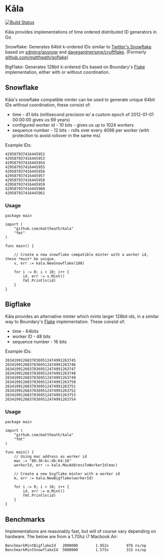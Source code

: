 # Kāla

[![Build Status](https://travis-ci.org/mattheath/goflake.svg?branch=master)](https://travis-ci.org/mattheath/kala)

Kāla provides implementations of time ordered distributed ID generators in Go.

Snowflake: Generates 64bit k-ordered IDs similar to [Twitter's Snowflake](https://github.com/twitter/snowflake/) based on [sdming/gosnow](https://github.com/sdming/gosnow) and [davegardnerisme/cruftflake](https://github.com/davegardnerisme/cruftflake). (Formerly [github.com/mattheath/goflake](https://github.com/mattheath/goflake))

BigFlake: Generates 128bit k-ordered IDs based on Boundary's [Flake](https://github.com/boundary/flake) implementation, either with or without coordination.

## Snowflake

Kāla's snowflake compatible minter can be used to generate unique 64bit IDs without coordination, these consist of:

 * time - 41 bits (millisecond precision w/ a custom epoch of 2012-01-01 00:00:00 gives us 69 years)
 * configured worker id - 10 bits - gives us up to 1024 workers
 * sequence number - 12 bits - rolls over every 4096 per worker (with protection to avoid rollover in the same ms)

Example IDs:
```
429587937416445952
429587937416445953
429587937416445954
429587937416445955
429587937416445956
429587937416445957
429587937416445958
429587937416445959
429587937416445960
429587937416445961
```

### Usage

```golang
package main

import (
    "github.com/mattheath/kala"
    "fmt"
)

func main() {

    // Create a new snowflake compatible minter with a worker id, these *must* be unique.
    v, err := kala.NewSnowflake(100)

    for i := 0; i < 10; i++ {
        id, err := v.Mint()
        fmt.Println(id)
    }
}
```

## Bigflake

Kāla provides an alternative minter which mints larger 128bit ids,
in a similar way to Boundary's [Flake](https://github.com/boundary/flake) implementation. These consist of:

 * time - 64bits
 * worker ID - 48 bits
 * sequence number - 16 bits

Example IDs:
```
26341991268378369512474991263745
26341991268378369512474991263746
26341991268378369512474991263747
26341991268378369512474991263748
26341991268378369512474991263749
26341991268378369512474991263750
26341991268378369512474991263751
26341991268378369512474991263752
26341991268378369512474991263753
26341991268378369512474991263754
```

### Usage

```golang
package main

import (
    "github.com/mattheath/kala"
    "fmt"
)

func main() {
	// Using mac address as worker id
	mac := "80:36:bc:db:64:16"
	workerId, err := kala.MacAddressToWorkerId(mac)

    // Create a new bigflake minter with a worker id
    m, err := kala.NewBigflake(workerId)

    for i := 0; i < 10; i++ {
        id, err := m.Mint()
        fmt.Println(id)
    }
}
```

## Benchmarks

Implementations are reasonably fast, but will of course vary depending on hardware. The below are from a 1.7Ghz i7 Macbook Air:

```
BenchmarkMintBigflakeId   2000000        1.952s        976 ns/op
BenchmarkMintSnowflakeId  5000000        1.575s        315 ns/op
```
